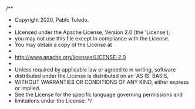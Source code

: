 /**
 * Copyright 2020, Pablo Toledo.
 * 
 * Licensed under the Apache License, Version 2.0 (the 'License');
 * you may not use this file except in compliance with the License.
 * You may obtain a copy of the License at
 * 
 *   http://www.apache.org/licenses/LICENSE-2.0
 * 
 * Unless required by applicable law or agreed to in writing, software
 * distributed under the License is distributed on an 'AS IS' BASIS,
 * WITHOUT WARRANTIES OR CONDITIONS OF ANY KIND, either express or implied.
 * See the License for the specific language governing permissions and
 * limitations under the License.
 */
